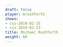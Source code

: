 ```yaml
---
draft: false
player: mrushforth
shows:
- csz-2019-02-15
- csz-2019-02-23
title: Michael Rushforth
weight: 60
---
```

